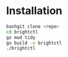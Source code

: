# Installation

```sh
bashgit clone <repo>
cd brightctl
go mod tidy
go build -o brightctl
./brightctl
```

